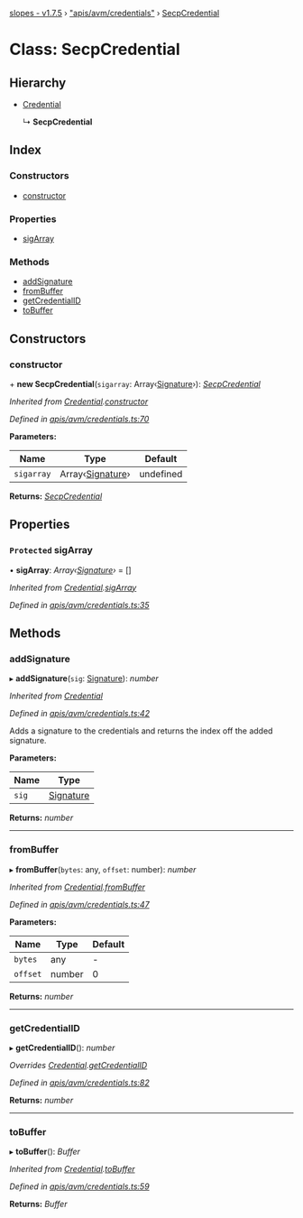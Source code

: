 [slopes - v1.7.5](../README.md) › ["apis/avm/credentials"](../modules/_apis_avm_credentials_.md) › [SecpCredential](_apis_avm_credentials_.secpcredential.md)

# Class: SecpCredential

## Hierarchy

* [Credential](_apis_avm_credentials_.credential.md)

  ↳ **SecpCredential**

## Index

### Constructors

* [constructor](_apis_avm_credentials_.secpcredential.md#constructor)

### Properties

* [sigArray](_apis_avm_credentials_.secpcredential.md#protected-sigarray)

### Methods

* [addSignature](_apis_avm_credentials_.secpcredential.md#addsignature)
* [fromBuffer](_apis_avm_credentials_.secpcredential.md#frombuffer)
* [getCredentialID](_apis_avm_credentials_.secpcredential.md#getcredentialid)
* [toBuffer](_apis_avm_credentials_.secpcredential.md#tobuffer)

## Constructors

###  constructor

\+ **new SecpCredential**(`sigarray`: Array‹[Signature](_apis_avm_types_.signature.md)›): *[SecpCredential](_apis_avm_credentials_.secpcredential.md)*

*Inherited from [Credential](_apis_avm_credentials_.credential.md).[constructor](_apis_avm_credentials_.credential.md#constructor)*

*Defined in [apis/avm/credentials.ts:70](https://github.com/ava-labs/slopes/blob/be20cee/src/apis/avm/credentials.ts#L70)*

**Parameters:**

Name | Type | Default |
------ | ------ | ------ |
`sigarray` | Array‹[Signature](_apis_avm_types_.signature.md)› |  undefined |

**Returns:** *[SecpCredential](_apis_avm_credentials_.secpcredential.md)*

## Properties

### `Protected` sigArray

• **sigArray**: *Array‹[Signature](_apis_avm_types_.signature.md)›* =  []

*Inherited from [Credential](_apis_avm_credentials_.credential.md).[sigArray](_apis_avm_credentials_.credential.md#protected-sigarray)*

*Defined in [apis/avm/credentials.ts:35](https://github.com/ava-labs/slopes/blob/be20cee/src/apis/avm/credentials.ts#L35)*

## Methods

###  addSignature

▸ **addSignature**(`sig`: [Signature](_apis_avm_types_.signature.md)): *number*

*Inherited from [Credential](_apis_avm_credentials_.credential.md)*

*Defined in [apis/avm/credentials.ts:42](https://github.com/ava-labs/slopes/blob/be20cee/src/apis/avm/credentials.ts#L42)*

Adds a signature to the credentials and returns the index off the added signature.

**Parameters:**

Name | Type |
------ | ------ |
`sig` | [Signature](_apis_avm_types_.signature.md) |

**Returns:** *number*

___

###  fromBuffer

▸ **fromBuffer**(`bytes`: any, `offset`: number): *number*

*Inherited from [Credential](_apis_avm_credentials_.credential.md).[fromBuffer](_apis_avm_credentials_.credential.md#frombuffer)*

*Defined in [apis/avm/credentials.ts:47](https://github.com/ava-labs/slopes/blob/be20cee/src/apis/avm/credentials.ts#L47)*

**Parameters:**

Name | Type | Default |
------ | ------ | ------ |
`bytes` | any | - |
`offset` | number | 0 |

**Returns:** *number*

___

###  getCredentialID

▸ **getCredentialID**(): *number*

*Overrides [Credential](_apis_avm_credentials_.credential.md).[getCredentialID](_apis_avm_credentials_.credential.md#abstract-getcredentialid)*

*Defined in [apis/avm/credentials.ts:82](https://github.com/ava-labs/slopes/blob/be20cee/src/apis/avm/credentials.ts#L82)*

**Returns:** *number*

___

###  toBuffer

▸ **toBuffer**(): *Buffer*

*Inherited from [Credential](_apis_avm_credentials_.credential.md).[toBuffer](_apis_avm_credentials_.credential.md#tobuffer)*

*Defined in [apis/avm/credentials.ts:59](https://github.com/ava-labs/slopes/blob/be20cee/src/apis/avm/credentials.ts#L59)*

**Returns:** *Buffer*
